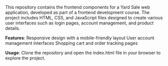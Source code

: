 This repository contains the frontend components for a Yard Sale web application, developed as part of a frontend development course. The project includes HTML, CSS, and JavaScript files designed to create various user interfaces such as login pages, account management, and product details.

**Features**:
Responsive design with a mobile-friendly layout
User account management interfaces
Shopping cart and order tracking pages

**Usage**:
Clone the repository and open the index.html file in your browser to explore the project.
